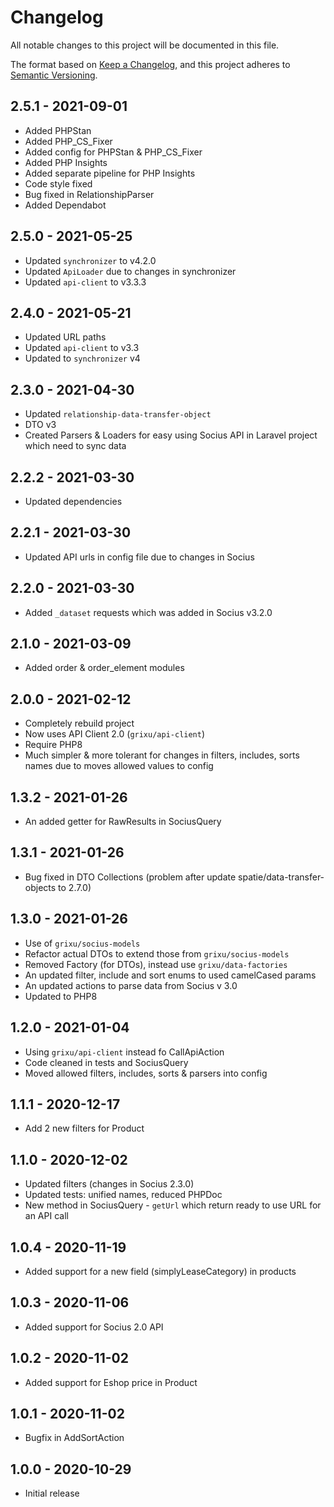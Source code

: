 # Changelog
All notable changes to this project will be documented in this file.

The format based on [Keep a Changelog](https://keepachangelog.com/en/1.0.0/),
and this project adheres to [Semantic Versioning](https://semver.org/spec/v2.0.0.html).

## 2.5.1 - 2021-09-01

- Added PHPStan
- Added PHP_CS_Fixer
- Added config for PHPStan & PHP_CS_Fixer
- Added PHP Insights
- Added separate pipeline for PHP Insights
- Code style fixed
- Bug fixed in RelationshipParser
- Added Dependabot

## 2.5.0 - 2021-05-25

- Updated `synchronizer` to v4.2.0
- Updated `ApiLoader` due to changes in synchronizer
- Updated `api-client` to v3.3.3

## 2.4.0 - 2021-05-21

- Updated URL paths
- Updated `api-client` to v3.3
- Updated to `synchronizer` v4

## 2.3.0 - 2021-04-30

- Updated `relationship-data-transfer-object` 
- DTO v3
- Created Parsers & Loaders for easy using Socius API in Laravel project which need to sync data

## 2.2.2 - 2021-03-30

- Updated dependencies

## 2.2.1 - 2021-03-30

- Updated API urls in config file due to changes in Socius

## 2.2.0 - 2021-03-30

- Added `_dataset` requests which was added in Socius v3.2.0

## 2.1.0 - 2021-03-09

- Added order & order_element modules

## 2.0.0 - 2021-02-12

- Completely rebuild project
- Now uses API Client 2.0 (`grixu/api-client`)
- Require PHP8
- Much simpler & more tolerant for changes in filters, includes, sorts names due to moves allowed values to config

## 1.3.2 - 2021-01-26

- An added getter for RawResults in SociusQuery

## 1.3.1 - 2021-01-26

- Bug fixed in DTO Collections (problem after update spatie/data-transfer-objects to 2.7.0)

## 1.3.0 - 2021-01-26

- Use of `grixu/socius-models` 
- Refactor actual DTOs to extend those from `grixu/socius-models`
- Removed Factory (for DTOs), instead use `grixu/data-factories`
- An updated filter, include and sort enums to used camelCased params
- An updated actions to parse data from Socius v 3.0 
- Updated to PHP8

## 1.2.0 - 2021-01-04

- Using `grixu/api-client` instead fo CallApiAction
- Code cleaned in tests and SociusQuery
- Moved allowed filters, includes, sorts & parsers into config

## 1.1.1 - 2020-12-17

- Add 2 new filters for Product

## 1.1.0 - 2020-12-02

- Updated filters (changes in Socius 2.3.0)
- Updated tests: unified names, reduced PHPDoc
- New method in SociusQuery - `getUrl` which return ready to use URL for an API call

## 1.0.4 - 2020-11-19

- Added support for a new field (simplyLeaseCategory) in products

## 1.0.3 - 2020-11-06

- Added support for Socius 2.0 API

## 1.0.2 - 2020-11-02

- Added support for Eshop price in Product

## 1.0.1 - 2020-11-02

- Bugfix in AddSortAction

## 1.0.0 - 2020-10-29
- Initial release
